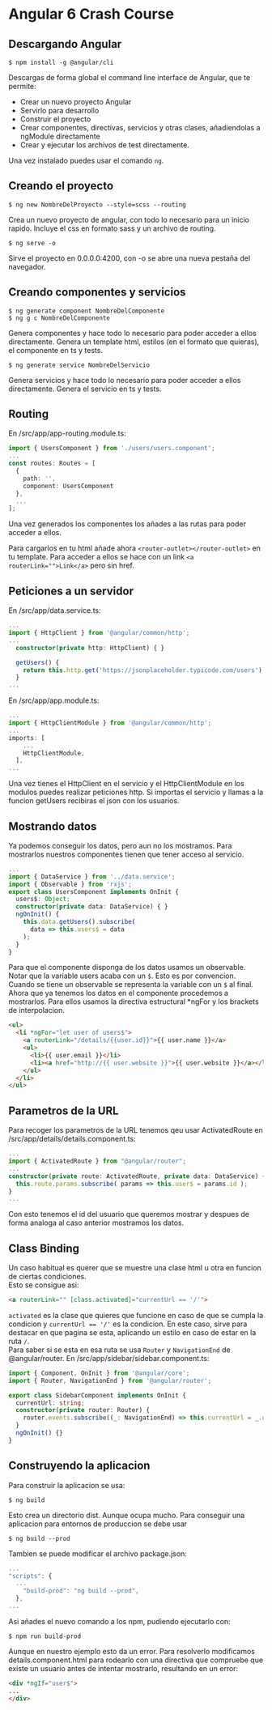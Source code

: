 # Angular 6 Crash Course

## Descargando Angular

```console
$ npm install -g @angular/cli
```

Descargas de forma global el command line interface de Angular, que te permite:

* Crear un  nuevo proyecto Angular
* Servirlo para desarrollo
* Construir el proyecto
* Crear componentes, directivas, servicios y otras clases, añadiendolas a ngModule directamente
* Crear y ejecutar los archivos de test directamente.

Una vez instalado puedes usar el comando ```ng```.

## Creando el proyecto

```console
$ ng new NombreDelProyecto --style=scss --routing
```

Crea un nuevo proyecto de angular, con todo lo necesario para un inicio rapido. Incluye el css en formato sass y un archivo de routing.

```console
$ ng serve -o
```

Sirve el proyecto en 0.0.0.0:4200, con -o se abre una nueva pestaña del navegador.

## Creando componentes y servicios

```console
$ ng generate component NombreDelComponente
$ ng g c NombreDelComponente
```

Genera componentes y hace todo lo necesario para poder acceder a ellos directamente. Genera un template html, estilos (en el formato que quieras), el componente en ts y tests.

```console
$ ng generate service NombreDelServicio
```

Genera servicios y hace todo lo necesario para poder acceder a ellos directamente. Genera el servicio en ts y tests.

## Routing

En  /src/app/app-routing.module.ts:

```typescript
import { UsersComponent } from './users/users.component';
...
const routes: Routes = [
  {
    path: '',
    component: UsersComponent
  },
  ...
];
```

Una vez generados los componentes los añades a las rutas para poder acceder a ellos.

Para cargarlos en tu html añade ahora ```<router-outlet></router-outlet>``` en tu template. Para acceder a ellos se hace con un link ```<a routerLink="">Link</a>``` pero sin href.

## Peticiones a un servidor

En /src/app/data.service.ts:

```typescript
...
import { HttpClient } from '@angular/common/http';
...
  constructor(private http: HttpClient) { }

  getUsers() {
    return this.http.get('https://jsonplaceholder.typicode.com/users')
  }
...
```

En /src/app/app.module.ts:

```typescript
...
import { HttpClientModule } from '@angular/common/http';
...
imports: [
    ...
    HttpClientModule,  
  ],
...
```

Una vez tienes el HttpClient en el servicio y el HttpClientModule en los modulos puedes realizar peticiones http. Si importas el servicio y llamas a la funcion getUsers recibiras el json con los usuarios.

## Mostrando datos

Ya podemos conseguir los datos, pero aun no los mostramos. Para mostrarlos nuestros componentes tienen que tener acceso al servicio.

```typescript
...
import { DataService } from '../data.service';
import { Observable } from 'rxjs';
export class UsersComponent implements OnInit {
  users$: Object;
  constructor(private data: DataService) { }
  ngOnInit() {
    this.data.getUsers().subscribe(
      data => this.users$ = data 
    );
  }
}
```

Para que el componente disponga de los datos usamos un observable. Notar que la variable users acaba con un ```$```. Esto es por convencion. Cuando se tiene un observable se representa la variable con un ```$``` al final.  
Ahora que ya tenemos los datos en el componente procedemos a mostrarlos. Para ellos usamos la directiva estructural *ngFor y los brackets de interpolacion.

```html
<ul>
  <li *ngFor="let user of users$">
    <a routerLink="/details/{{user.id}}">{{ user.name }}</a>
    <ul>
      <li>{{ user.email }}</li>
      <li><a href="http://{{ user.website }}">{{ user.website }}</a></li>
    </ul>
  </li>
</ul>
```

## Parametros de la URL

Para recoger los parametros de la URL tenemos qeu usar ActivatedRoute en /src/app/details/details.component.ts:

```typescript
...
import { ActivatedRoute } from "@angular/router";
...
constructor(private route: ActivatedRoute, private data: DataService) { 
  this.route.params.subscribe( params => this.user$ = params.id );
}
...
```

Con esto tenemos el id del usuario que queremos mostrar y despues de forma analoga al caso anterior mostramos los datos.

## Class Binding

Un caso habitual es querer que se muestre una clase html u otra en funcion de ciertas condiciones.  
Esto se consigue asi:

```html
<a routerLink="" [class.activated]="currentUrl == '/'">
```

```activated``` es la clase que quieres que funcione en caso de que se cumpla la condicion y ```currentUrl == '/'``` es la condicion. En este caso, sirve para destacar en que pagina se esta, aplicando un estilo en caso de estar en la ruta ```/```.  
Para saber si se esta en esa ruta se usa ```Router``` y ```NavigationEnd``` de @angular/router. En /src/app/sidebar/sidebar.component.ts:

```typescript
import { Component, OnInit } from '@angular/core';
import { Router, NavigationEnd } from '@angular/router';

export class SidebarComponent implements OnInit {
  currentUrl: string;
  constructor(private router: Router) {
    router.events.subscribe((_: NavigationEnd) => this.currentUrl = _.url);
  }
  ngOnInit() {}
}
```

## Construyendo la aplicacion

Para construir la aplicacion se usa:

```console
$ ng build
```

Esto crea un directorio dist. Aunque ocupa mucho. Para conseguir una aplicacion para entornos de produccion se debe usar

```console
$ ng build --prod
```

Tambien se puede modificar el archivo package.json:

```javascript
...
"scripts": {
  ...
    "build-prod": "ng build --prod",
  },
...
```

Asi añades el nuevo comando a los npm, pudiendo ejecutarlo con:

```console
$ npm run build-prod
```

Aunque en nuestro ejemplo esto da un error. Para resolverlo modificamos details.component.html para rodearlo con una directiva que compruebe que existe un usuario antes de intentar mostrarlo, resultando en un error:

```html
<div *ngIf="user$">
...
</div>
```

